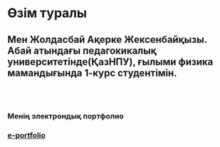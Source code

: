 <!DOCTYPE html>
<html>
<head>
<title>Page Title</title>
</head>
<body>

<h1>Өзім туралы</h1>
<h2>Мен Жолдасбай Ақерке Жексенбайқызы.
<br>
Абай атындағы педагокикалық университетінде(ҚазНПУ), ғылыми физика мамандығында 1-курс студентімін. </h2>

</body>
</html>

<!DOCTYPE html>
<html>
<body>

<br><br>
<h3>Менің электрондық портфолио</h3>
<h3><a href="https://aqerkemsoul.wixsite.com/aqerke">e-portfolio</a></h3>

</body>
</html>
